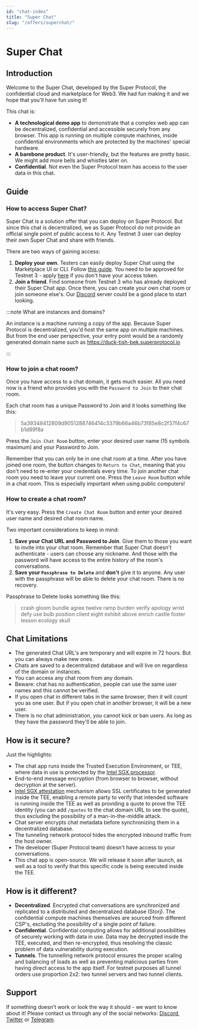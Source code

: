 ```yaml
---
id: "chat-index"
title: "Super Chat"
slug: "/offers/superchat/"
---
```


# Super Chat

## Introduction

Welcome to the Super Chat, developed by the Super Protocol, the confidential cloud and marketplace for Web3. We had fun making it and we hope that you'll have fun using it!

This chat is:
* **A technological demo app** to demonstrate that a complex web app can be decentralized, confidential and accessible securely from any browser. This app is running on multiple compute machines, inside confidential environments which are protected by the machines' special hardware.
* **A barebone product**. It's user-friendly, but the features are pretty basic. We might add more bells and whistles later on.
* **Confidential**. Not even the Super Protocol team has access to the user data in this chat.

## Guide

### How to access Super Chat?
Super Chat is a solution offer that you can deploy on Super Protocol. But since this chat is decentralized, we as Super Protocol do not provide an official single point of public access to it. Any Testnet 3 user can deploy their own Super Chat and share with friends.

There are two ways of gaining access:

1. **Deploy your own**. Testers can easily deploy Super Chat using the Marketplace UI or CLI. Follow [this guide](/developers/marketplace). You need to be approved for Testnet 3 - apply [here](/testnet/) if you don't have your access token. 
2. **Join a friend**. Find someone from Testnet 3 who has already deployed their Super Chat app. Once there, you can create your own chat room or join someone else's. Our [Discord](https://discord.com/invite/superprotocol) server could be a good place to start looking.

:::note What are instances and domains?

An instance is a machine running a copy of the app. Because Super Protocol is decentralized, you'd host the same app on multiple machines. But from the end user perspective, your entry point would be a randomly generated domain name such as https://duck-tish-bek.superprotocol.io 

:::

### How to join a chat room?
Once you have access to a chat domain, it gets much easier. All you need now is a friend who provides you with the `Password to Join` to their chat room.

Each chat room has a unique Password to Join and it looks something like this: 

> 5a39348412809d9051288746414c3379b66a46b73f85e8c2f37f4c67b1d89f8a

Press the `Join Chat Room` button, enter your desired user name (15 symbols maximum) and your Password to Join.

Remember that you can only be in one chat room at a time. After you have joined one room, the button changes to `Return to Chat`, meaning that you don't need to re-enter your credentials every time. To join another chat room you need to leave your current one. Press the `Leave Room` button while in a chat room. This is especially important when using public computers!

### How to create a chat room?

It's very easy. Press the `Create Chat Room` button and enter your desired user name and desired chat room name. 

Two important considerations to keep in mind:
1. **Save your Chat URL and Password to Join**. Give them to those you want to invite into your chat room. Remember that Super Chat doesn't authenticate - users can choose any nickname. And those with the password will have access to the entire history of the room's conversations.
2. **Save your `Passphrase to Delete`** and **don't** give it to anyone. Any user with the passphrase will be able to delete your chat room. There is no recovery.

Passphrase to Delete looks something like this:
> crash gloom bundle agree twelve ramp burden verify apology wrist defy use bulb position client eight exhibit above enrich castle foster lesson ecology skull

## Chat Limitations

* The generated Chat URL's are temporary and will expire in 72 hours. But you can always make new ones.
* Chats are saved to a decentralized database and will live on regardless of the domain or instances. 
* You can access any chat room from any domain.
* Beware: chat has no authentication, people can use the same user names and this cannot be verified.
* If you open chat in different tabs in the same browser, then it will count you as one user. But if you open chat in another browser, it will be a new user.
* There is no chat administration, you cannot kick or ban users. As long as they have the password they'll be able to join.


## How is it secure?

Just the highlights:

* The chat app runs inside the Trusted Execution Environment, or TEE, where data in use is protected by the [Intel SGX processor](https://www.intel.com/content/www/us/en/architecture-and-technology/software-guard-extensions.html).
* End-to-end message encryption (from browser to browser, without decryption at the server).
* [Intel SGX attestation](https://www.intel.com/content/www/us/en/developer/articles/technical/quote-verification-attestation-with-intel-sgx-dcap.html) mechanism allows SSL certificates to be generated inside the TEE, enabling a remote party to verify that intended software is running inside the TEE as well as providing a quote to prove the TEE identity (you can add `/quotes` to the chat domain URL to see the quote), thus excluding the possibility of a man-in-the-middle attack.
* Chat server encrypts chat metadata before synchronizing them in a decentralized database.
* The tunneling network protocol hides the encrypted inbound traffic from the host owner.
* The developer (Super Protocol team) doesn't have access to your conversations. 
* This chat app is open-source. We will release it soon after launch, as well as a tool to verify that this specific code is being executed inside the TEE.

## How is it different?

* **Decentralized**. Encrypted chat conversations are synchronized and replicated to a distributed and decentralized database (Storj). The confidential compute machines themselves are sourced from different CSP's, excluding the possibility of a single point of failure.
* **Confidential**. Confidential computing allows for additional possibilities of securely working with data in use. Data may be decrypted inside the TEE, executed, and then re-encrypted, thus resolving the classic problem of data vulnerability during execution.
* **Tunnels**. The tunnelling network protocol ensures the proper scaling and balancing of loads as well as preventing malicious parties from having direct access to the app itself. For testnet purposes all tunnel orders use proportion 2x2: two tunnel servers and two tunnel clients.


## Support

If something doesn't work or look the way it should - we want to know about it! Please contact us through any of the social networks: [Discord](https://discord.com/invite/superprotocol), [Twitter](https://twitter.com/super__protocol) or [Telegram](https://t.me/superprotocol). 
